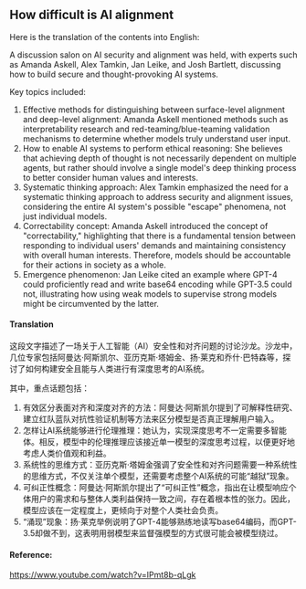 ## How difficult is AI alignment

Here is the translation of the contents into English:

<document>

A discussion salon on AI security and alignment was held, with experts such as Amanda Askell, Alex Tamkin, Jan Leike, and Josh Bartlett, discussing how to build secure and thought-provoking AI systems.

Key topics included:

1. Effective methods for distinguishing between surface-level alignment and deep-level alignment: Amanda Askell mentioned methods such as interpretability research and red-teaming/blue-teaming validation mechanisms to determine whether models truly understand user input.
2. How to enable AI systems to perform ethical reasoning: She believes that achieving depth of thought is not necessarily dependent on multiple agents, but rather should involve a single model's deep thinking process to better consider human values and interests.
3. Systematic thinking approach: Alex Tamkin emphasized the need for a systematic thinking approach to address security and alignment issues, considering the entire AI system's possible "escape" phenomena, not just individual models.
4. Correctability concept: Amanda Askell introduced the concept of "correctability," highlighting that there is a fundamental tension between responding to individual users' demands and maintaining consistency with overall human interests. Therefore, models should be accountable for their actions in society as a whole.
5. Emergence phenomenon: Jan Leike cited an example where GPT-4 could proficiently read and write base64 encoding while GPT-3.5 could not, illustrating how using weak models to supervise strong models might be circumvented by the latter.

</document>

#### Translation 

这段文字描述了一场关于人工智能（AI）安全性和对齐问题的讨论沙龙。沙龙中，几位专家包括阿曼达·阿斯凯尔、亚历克斯·塔姆金、扬·莱克和乔什·巴特森等，探讨了如何构建安全且能与人类进行有深度思考的AI系统。

其中，重点话题包括：

1. 有效区分表面对齐和深度对齐的方法：阿曼达·阿斯凯尔提到了可解释性研究、建立红队蓝队对抗性验证机制等方法来区分模型是否真正理解用户输入。
2. 怎样让AI系统能够进行伦理推理：她认为，实现深度思考不一定需要多智能体。相反，模型中的伦理推理应该接近单一模型的深度思考过程，以便更好地考虑人类价值观和利益。
3. 系统性的思维方式：亚历克斯·塔姆金强调了安全性和对齐问题需要一种系统性的思维方式，不仅关注单个模型，还需要考虑整个AI系统的可能“越狱”现象。
4. 可纠正性概念：阿曼达·阿斯凯尔提出了“可纠正性”概念，指出在让模型响应个体用户的需求和与整体人类利益保持一致之间，存在着根本性的张力。因此，模型应该在一定程度上，更倾向于对整个人类社会负责。
5. “涌现”现象：扬·莱克举例说明了GPT-4能够熟练地读写base64编码，而GPT-3.5却做不到，这表明用弱模型来监督强模型的方式很可能会被模型绕过。

#### Reference: 

https://www.youtube.com/watch?v=IPmt8b-qLgk